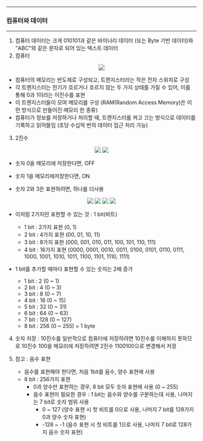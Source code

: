 -----
### 컴퓨터와 데이터
-----
1. 컴퓨터 데이터는 크게 010101과 같은 바이너리 데이터 (또는 Byte 기반 데이터)와 "ABC"와 같은 문자로 되어 있는 텍스트 데이터
2. 컴퓨터
<div align="center">
<img src="https://github.com/user-attachments/assets/31d1e86d-5160-4847-9b9c-a0408559ce40">
</div>

  - 컴퓨터의 메모리는 반도체로 구성되고, 트랜지스터라는 작은 전자 스위치로 구성
  - 각 트랜지스터는 전기가 흐르거나 흐르지 않는 두 가지 상태를 가질 수 있어, 이를 통해 0과 1이라는 이진수를 표현
  - 이 트랜지스터들이 모여 메모리를 구성 (RAM(Random Access Memory)은 이런 방식으로 만들어진 메모리 한 종류)
  - 컴퓨터가 정보를 저장하거나 처리할 때, 트랜지스터를 켜고 끄는 방식으로 데이터를 기록하고 읽어들임 (초당 수십억 번의 데이터 접근 처리 가능)

3. 2진수 
<div align="center">
<img src="https://github.com/user-attachments/assets/fd18e489-1bb4-4a0a-b66a-6ccc058cc08e">
<img src="https://github.com/user-attachments/assets/45a54619-1472-46c6-8652-29884160042a">
</div>

  - 숫자 0을 메모리에 저장한다면, OFF
  - 숫자 1을 메모리에저장한다면, ON

  - 숫자 2와 3은 표현하려면, 하나를 더사용
<div align="center">
<img src="https://github.com/user-attachments/assets/a88a7203-904e-4e2f-881e-e9f3d560733f">
<img src="https://github.com/user-attachments/assets/c5baa014-2701-4fce-9553-a72e3bf4e949">
<img src="https://github.com/user-attachments/assets/6375ad34-8804-4c16-9b5c-477db0a11dfd">
<img src="https://github.com/user-attachments/assets/c9a49b63-8120-4d1a-9a4d-f5cbf4dfaa44)">
</div>

  - 이처럼 2가지만 표현할 수 있는 것 : 1 bit(비트)
    + 1 bit : 2가지 표현 (0, 1)
    + 2 bit : 4가지 표현 (00, 01, 10, 11)
    + 3 bit : 8가지 표현 (000, 001, 010, 011, 100, 101, 110, 111)
    + 4 bit : 16가지 표현 (0000, 0001, 0010, 0011, 0100, 0101, 0110, 0111, 1000, 1001, 1010, 1011, 1100, 1101, 1110, 1111)

  - 1 bit를 추가할 때마다 표현할 수 있는 숫자는 2배 증가
    + 1 bit : 2 (0 ~ 1)
    + 2 bit : 4 (0 ~ 3)
    + 3 bit : 8 (0 ~ 7)
    + 4 bit : 16 (0 ~ 15)
    + 5 bit : 32 (0 ~ 31)
    + 6 bit : 64 (0 ~ 63)
    + 7 bit : 128 (0 ~ 127)
    + 8 bit : 256 (0 ~ 255) = 1 byte

4. 숫자 저장 : 10진수를 일반적으로 컴퓨터에 저장하려면 10진수를 이해하지 못하므로 10진수 100을 메모리에 저장하려면 2진수 1100100으로 변경해서 저장

5. 참고 : 음수 표현
   - 음수를 표현해야 한다면, 처음 1bit를 음수, 양수 표현에 사용
   - 8 bit : 256가지 표현
     + 0과 양수만 표현하는 경우, 8 bit 모두 숫자 표현에 사용 (0 ~ 255)
     + 음수 표현이 필요한 경우 : 1 bit는 음수와 양수를 구분하는데 사용, 나머지는 7 bit로 숫자 범위 사용
       * 0 ~ 127 (양수 표현 시 첫 비트를 0으로 사용, 나머지 7 bit를 128가지 0과 양수 숫자 표현)
       * -128 ~ -1 (음수 표현 시 첫 비트를 1으로 사용, 나머지 7 bit로 128가지 음수 숫자 표현)
